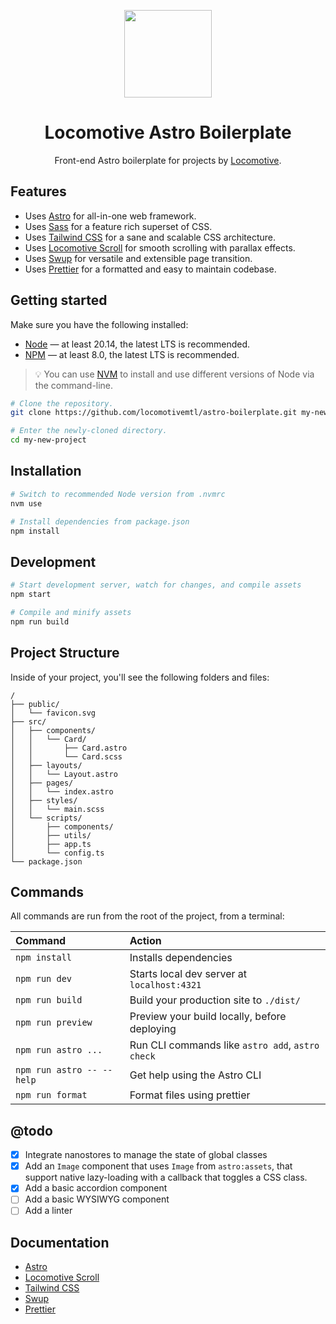 <p align="center">
    <a href="https://github.com/locomotivemtl/locomotive-boilerplate">
        <img src="https://user-images.githubusercontent.com/4596862/54868065-c2aea200-4d5e-11e9-9ce3-e0013c15f48c.png" height="140">
    </a>
</p>
<h1 align="center">Locomotive Astro Boilerplate</h1>
<p align="center">Front-end Astro boilerplate for projects by <a href="https://locomotive.ca/">Locomotive</a>.</p>

## Features

* Uses [Astro] for all-in-one web framework.
* Uses [Sass] for a feature rich superset of CSS.
* Uses [Tailwind CSS] for a sane and scalable CSS architecture.
* Uses [Locomotive Scroll] for smooth scrolling with parallax effects.
* Uses [Swup] for versatile and extensible page transition.
* Uses [Prettier] for a formatted and easy to maintain codebase.

## Getting started

Make sure you have the following installed:

* [Node] — at least 20.14, the latest LTS is recommended.
* [NPM] — at least 8.0, the latest LTS is recommended.

> 💡 You can use [NVM] to install and use different versions of Node via the command-line.

```sh
# Clone the repository.
git clone https://github.com/locomotivemtl/astro-boilerplate.git my-new-project

# Enter the newly-cloned directory.
cd my-new-project
```

## Installation

```sh
# Switch to recommended Node version from .nvmrc
nvm use

# Install dependencies from package.json
npm install
```

## Development

```sh
# Start development server, watch for changes, and compile assets
npm start

# Compile and minify assets
npm run build
```

## Project Structure

Inside of your project, you'll see the following folders and files:

```text
/
├── public/
│   └── favicon.svg
├── src/
│   ├── components/
│   │   └── Card/
│   │       ├── Card.astro
│   │       └── Card.scss
│   ├── layouts/
│   │   └── Layout.astro
│   ├── pages/
│   │   └── index.astro
│   ├── styles/
│   │   └── main.scss
│   └── scripts/
│       ├── components/
│       ├── utils/
│       ├── app.ts
│       └── config.ts
└── package.json
```

## Commands

All commands are run from the root of the project, from a terminal:

| Command                   | Action                                           |
| :------------------------ | :----------------------------------------------- |
| `npm install`             | Installs dependencies                            |
| `npm run dev`             | Starts local dev server at `localhost:4321`      |
| `npm run build`           | Build your production site to `./dist/`          |
| `npm run preview`         | Preview your build locally, before deploying     |
| `npm run astro ...`       | Run CLI commands like `astro add`, `astro check` |
| `npm run astro -- --help` | Get help using the Astro CLI                     |
| `npm run format`          | Format files using prettier                      |

## @todo

- [x] Integrate nanostores to manage the state of global classes
- [x] Add an `Image` component that uses `Image` from `astro:assets`, that support native lazy-loading with a callback that toggles a CSS class.
- [x] Add a basic accordion component
- [ ] Add a basic WYSIWYG component
- [ ] Add a linter

## Documentation

* [Astro]
* [Locomotive Scroll]
* [Tailwind CSS]
* [Swup]
* [Prettier]

[Astro]:             https://docs.astro.build/en/getting-started/
[Tailwind CSS]:      https://tailwindcss.com/docs/installation
[Locomotive Scroll]: https://scroll.locomotive.ca/docs
[Sass]:              https://sass-lang.com/
[Swup]:              https://swup.js.org/getting-started/
[Node]:              https://nodejs.org/
[NPM]:               https://npmjs.com/
[NVM]:               https://github.com/nvm-sh/nvm
[Prettier]:          https://prettier.io/
